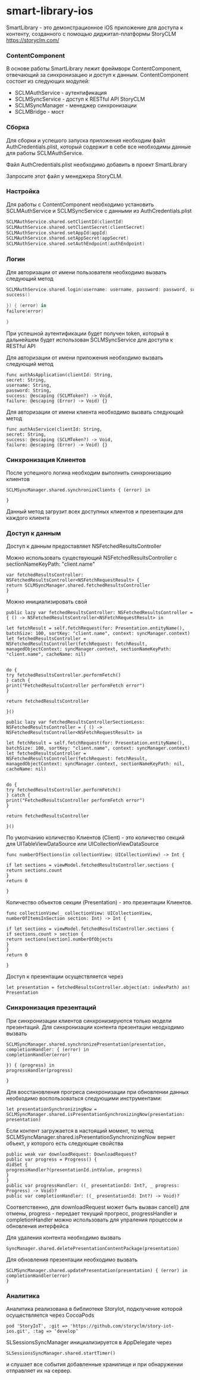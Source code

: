 # smart-library-ios #

SmartLibrary - это демонстрационное iOS приложение для доступа к контенту, созданного с помощью диджитал-платформы StoryCLM https://storyclm.com/

### ContentComponent

В основе работы SmartLibrary лежит фреймворк ContentComponent, отвечающий за синхронизацию и доступ к данным.
ContentComponent состоит из следующих модулей:

* SCLMAuthService - аутентификация
* SCLMSyncService - доступ к RESTful API StoryCLM
* SCLMSyncManager - менеджер синхронизации
* SCLMBridge - мост

### Сборка

Для сборки и успешого запуска приложения необходим файл AuthCredentials.plist, который содержит в себе все необходимы данные для работы SCLMAuthService.

Файл AuthCredentials.plist необходимо добавить в проект SmartLibrary

Запросите этот файл у менеджера StoryCLM.

### Настройка

Для работы с ContentComponent необходимо установить SCLMAuthService и SCLMSyncService с данными из AuthCredentials.plist

```swift
SCLMAuthService.shared.setClientId(clientId)
SCLMAuthService.shared.setClientSecret(clientSecret)
SCLMAuthService.shared.setAppId(appId)
SCLMAuthService.shared.setAppSecret(appSecret)
SCLMAuthService.shared.setAuthEndpoint(authEndpoint)
```

### Логин

Для авторизации от имени пользователя необходимо вызвать следующий метод

```swift
SCLMAuthService.shared.login(username: username, password: password, success: {
success()

}) { (error) in
failure(error)

}
```

При успешной аутентификации будет получен token, который в дальнейшем будет использован SCLMSyncService для доступа к RESTful API

Для авторизации от имени приложения необходимо вызвать следующий метод

```
func authAsApplication(clientId: String,
secret: String,
username: String,
password: String,
success: @escaping (SCLMToken?) -> Void,
failure: @escaping (Error) -> Void) {}
```

Для авторизации от имени клиента необходимо вызвать следующий метод

```
func authAsService(clientId: String,
secret: String,
success: @escaping (SCLMToken?) -> Void,
failure: @escaping (Error) -> Void) {}
```

### Синхронизация Клиентов

После успешного логина необходим выполнить синхронизацию клиентов

```
SCLMSyncManager.shared.synchronizeClients { (error) in

}
```

Данный метод загрузит всех доступных клиентов и презентации для каждого клиента

### Доступ к данным

Доступ к данным предоставляет NSFetchedResultsController<NSFetchRequestResult> 

Можно использовать существующий NSFetchedResultsController с sectionNameKeyPath: "client.name"
```
var fetchedResultsController: NSFetchedResultsController<NSFetchRequestResult> {
return SCLMSyncManager.shared.fetchedResultsController
}
```

Можно инициализировать свой
```
public lazy var fetchedResultsController: NSFetchedResultsController = { () -> NSFetchedResultsController<NSFetchRequestResult> in

let fetchResult = self.fetchRequest(for: Presentation.entityName(), batchSize: 100, sortKey: "client.name", context: syncManager.context)
let fetchedResultsController = NSFetchedResultsController(fetchRequest: fetchResult, managedObjectContext: syncManager.context, sectionNameKeyPath: "client.name", cacheName: nil)


do {
try fetchedResultsController.performFetch()
} catch {
print("FetchedResultsController performFetch error")
}

return fetchedResultsController

}()

public lazy var fetchedResultsControllerSectionLess: NSFetchedResultsController = { () -> NSFetchedResultsController<NSFetchRequestResult> in

let fetchResult = self.fetchRequest(for: Presentation.entityName(), batchSize: 100, sortKey: "client.name", context: syncManager.context)
let fetchedResultsController = NSFetchedResultsController(fetchRequest: fetchResult, managedObjectContext: syncManager.context, sectionNameKeyPath: nil, cacheName: nil)


do {
try fetchedResultsController.performFetch()
} catch {
print("FetchedResultsController performFetch error")
}

return fetchedResultsController

}()
```



По умолчанию количество Клиентов (Client) - это количество секций для UITableViewDataSource или UICollectionViewDataSource

```
func numberOfSections(in collectionView: UICollectionView) -> Int {

if let sections = viewModel.fetchedResultsController.sections {
return sections.count
}
return 0

}
```

Количество объектов секции (Presentation) - это презентации Клиентов.

```
func collectionView(_ collectionView: UICollectionView, numberOfItemsInSection section: Int) -> Int {

if let sections = viewModel.fetchedResultsController.sections {
if sections.count > section {
return sections[section].numberOfObjects
}
}
return 0

}
```

Доступ к презентации осуществляется через

```
let presentation = fetchedResultsController.object(at: indexPath) as! Presentation
```

### Синхронизация презентаций

При синхронизации клиентов синхронизируются только модели презентаций. Для синхронизации контента презентации неодходимо вызвать

```
SCLMSyncManager.shared.synchronizePresentation(presentation, completionHandler: { (error) in
completionHandler(error)

}) { (progress) in
progressHandler(progress)

}
```

Для восстановления прогреса синхронизации при обновлении данных необходимо воспользоваться следующими инструментами:

```
let presentationSynchronizingNow = SCLMSyncManager.shared.isPresentationSynchronizingNow(presentation: presentation)
```

Если контент загружается в настоящий момент, то метод SCLMSyncManager.shared.isPresentationSynchronizingNow вернет объект, у которого есть следующие свойства

```
public weak var downloadRequest: DownloadRequest?
public var progress = Progress() {
didSet {
progressHandler?(presentationId.intValue, progress)
}
}
public var progressHandler: ((_ presentationId: Int?, _ progress: Progress) -> Void)?
public var completionHandler: ((_ presentationId: Int?) -> Void)?
```

Соответственно, для downloadRequest может быть вызван cancel() для отмены, progress - передает текущий прогресс, progressHandler и completionHandler можно использовать для упраления процессом и обновления интерфейса

Для удаления контента необходимо вызвать

```
SyncManager.shared.deletePresentationContentPackage(presentation)
```

Для обновления презентации необходимо вызвать

```
SCLMSyncManager.shared.updatePresentation(presentation) { (error) in
completionHandler(error)
}
```


### Аналитика

Аналитика реализована в библиотеке StoryIot, подклучение которой осуществляется через CocoaPods

```
pod 'StoryIoT', :git => 'https://github.com/storyclm/story-iot-ios.git', :tag => ‘develop’
```

SLSessionsSyncManager инициализируется в AppDelegate через

```
SLSessionsSyncManager.shared.startTimer()
```

и слушает все события добавленные хранилище и при обнаружении отправляет их на сервер.
